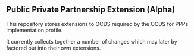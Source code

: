 Public Private Partnership Extension (Alpha)
-------------------------------------------

This repository stores extensions to OCDS required by the OCDS for PPPs implementation profile.

It currently collects together a number of changes which may later by factored out into their own extensions. 